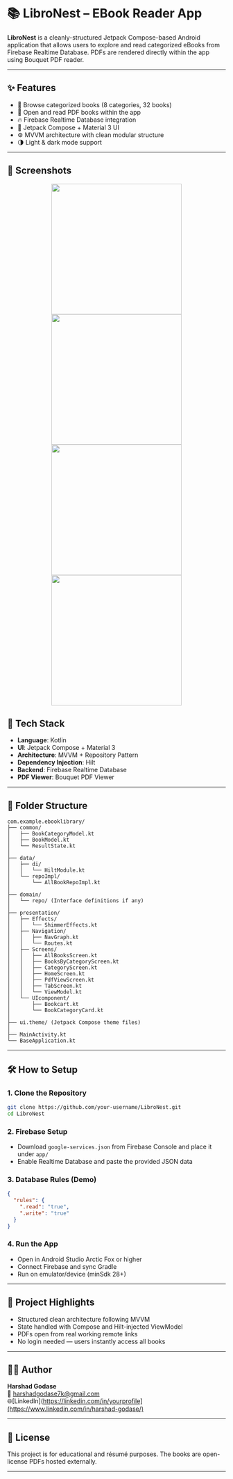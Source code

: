 
# 📚 LibroNest – EBook Reader App

**LibroNest** is a cleanly-structured Jetpack Compose-based Android application that allows users to explore and read categorized eBooks from Firebase Realtime Database. PDFs are rendered directly within the app using Bouquet PDF reader.

---

## ✨ Features

- 🔖 Browse categorized books (8 categories, 32 books)
- 📄 Open and read PDF books within the app
- 🔥 Firebase Realtime Database integration
- 🎨 Jetpack Compose + Material 3 UI
- ⚙️ MVVM architecture with clean modular structure
- 🌗 Light & dark mode support

---
## 📸 Screenshots

<div align="center">

<img src="https://github.com/user-attachments/assets/731f206e-a20a-4fc7-bba6-7e5e7536da92" width="300" />
<img src="https://github.com/user-attachments/assets/3e48b63c-6dfd-485d-8ddb-d756ff98eab3" width="300" />
<br/>
<img src="https://github.com/user-attachments/assets/8768ae90-e7e7-4037-8b36-cbd5f3f97ce2" width="300" />
<img src="https://github.com/user-attachments/assets/a2022e34-4095-4ee8-8b80-7fb16faee157" width="300" />

</div>

## 🧱 Tech Stack

- **Language**: Kotlin
- **UI**: Jetpack Compose + Material 3
- **Architecture**: MVVM + Repository Pattern
- **Dependency Injection**: Hilt
- **Backend**: Firebase Realtime Database
- **PDF Viewer**: Bouquet PDF Viewer

---

## 📂 Folder Structure

```
com.example.ebooklibrary/
├── common/
│   ├── BookCategoryModel.kt
│   ├── BookModel.kt
│   └── ResultState.kt
│
├── data/
│   ├── di/
│   │   └── HiltModule.kt
│   └── repoImpl/
│       └── AllBookRepoImpl.kt
│
├── domain/
│   └── repo/ (Interface definitions if any)
│
├── presentation/
│   ├── Effects/
│   │   └── ShimmerEffects.kt
│   ├── Navigation/
│   │   ├── NavGraph.kt
│   │   └── Routes.kt
│   ├── Screens/
│   │   ├── AllBooksScreen.kt
│   │   ├── BooksByCategoryScreen.kt
│   │   ├── CategoryScreen.kt
│   │   ├── HomeScreen.kt
│   │   ├── PdfViewScreen.kt
│   │   ├── TabScreen.kt
│   │   └── ViewModel.kt
│   └── UIcomponent/
│       ├── Bookcart.kt
│       └── BookCategoryCard.kt
│
├── ui.theme/ (Jetpack Compose theme files)
│
├── MainActivity.kt
└── BaseApplication.kt
```

---

## 🛠️ How to Setup

### 1. Clone the Repository
```bash
git clone https://github.com/your-username/LibroNest.git
cd LibroNest
```

### 2. Firebase Setup
- Download `google-services.json` from Firebase Console and place it under `app/`
- Enable Realtime Database and paste the provided JSON data

### 3. Database Rules (Demo)
```json
{
  "rules": {
    ".read": "true",
    ".write": "true"
  }
}
```

### 4. Run the App
- Open in Android Studio Arctic Fox or higher
- Connect Firebase and sync Gradle
- Run on emulator/device (minSdk 28+)

---

## 📌 Project Highlights

- Structured clean architecture following MVVM
- State handled with Compose and Hilt-injected ViewModel
- PDFs open from real working remote links
- No login needed — users instantly access all books

---

## 🧑‍💻 Author

**Harshad Godase**  
📧 harshadgodase7k@gmail.com  
🌐[LinkedIn](https://linkedin.com/in/yourprofile](https://www.linkedin.com/in/harshad-godase/)

---

## 📄 License

This project is for educational and résumé purposes. The books are open-license PDFs hosted externally.

---

